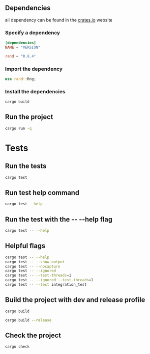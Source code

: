 ## Dependencies
all dependency can be found in the [crates.io](https://crates.io) website

### Specify a dependency
```toml
[dependencies]
NAME = "VERSION"

rand = "0.8.4"
```

### Import the dependency
```rust
use rand::Rng;
```

### Install the dependencies
```bash
cargo build
```

## Run the project
```bash
cargo run -q
```

# Tests
## Run the tests
```bash
cargo test
```

## Run test help command
```bash
cargo test --help
```

## Run the test with the -- --help flag
```bash
cargo test -- --help
```

## Helpful flags
```bash
cargo test -- --help
cargo test -- --show-output
cargo test -- --nocapture
cargo test -- --ignored
cargo test -- --test-threads=1
cargo test -- --ignored --test-threads=1
cargo test -- --test integration_test
```

## Build the project with dev and release profile
```bash
cargo build

cargo build --release
``` 

## Check the project
```bash
cargo check
```
